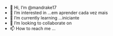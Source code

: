 - 👋 Hi, I’m @mandrake17
- 👀 I’m interested in ...em aprender cada vez mais
- 🌱 I’m currently learning ...iniciante
- 💞️ I’m looking to collaborate on 
- 📫 How to reach me ...

<!---
mandrake17/mandrake17 is a ✨ special ✨ repository because its `README.md` (this file) appears on your GitHub profile.
You can click the Preview link to take a look at your changes.
--->
